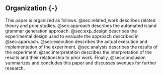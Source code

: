 ## Organization {-}

This paper is organized as follows. @sec:related_work describes related theory and prior studies. @sec:approach describes the automated island grammar generation approach. @sec:exp_design describes the experimental design used to evaluate the approach described in @sec:approach. @sec:execution describes the actual execution and implementation of the experiment. @sec:analysis describes the results of the experiment. @sec:interpretation describes the interpretation of the results and their relationship to prior work. Finally, @sec:conclusion summarizes and concludes this paper and discusses avenues for further research.
